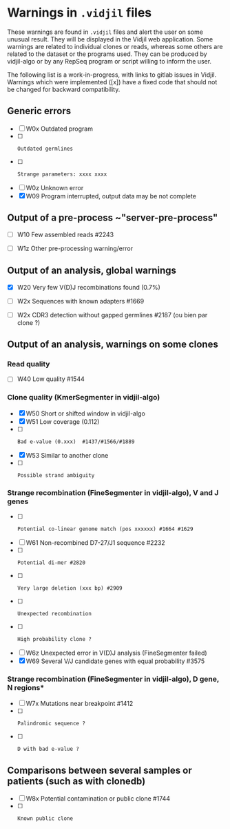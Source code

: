 # Warnings in `.vidjil` files

These warnings are found in `.vidjil` files and alert the user on some unusual result.
They will be displayed in the Vidjil web application. Some warnings are related to individual clones or reads,
whereas some others are related to the dataset or the programs used. They can be produced by vidjil-algo
or by any RepSeq program or script willing to inform the user.

The following list is a work-in-progress, with links to gitlab issues in Vidjil.
Warnings which were implemented ([x]) have a fixed code that should not be changed for backward compatibility.


## Generic errors
- [ ] W0x Outdated program
- [ ]     Outdated germlines  
- [ ]     Strange parameters: xxxx xxxx
- [ ] W0z Unknown error
- [x] W09 Program interrupted, output data may be not complete

## Output of a pre-process ~"server-pre-process" 
- [ ] W10 Few assembled reads  #2243  
- [ ] W1z Other pre-processing warning/error


## Output of an analysis, global warnings
- [x] W20 Very few V(D)J recombinations found (0.7%)
- [ ] W2x Sequences with known adapters #1669
- [ ] W2x CDR3 detection without gapped germlines   #2187   (ou bien par clone ?)


## Output of an analysis, warnings on some clones

### Read quality
- [ ] W40 Low quality  #1544 

### Clone quality (KmerSegmenter in vidjil-algo)
- [x] W50 Short or shifted window in vidjil-algo
- [x] W51 Low coverage (0.112)
- [ ]     Bad e-value (0.xxx)  #1437/#1566/#1889 
- [x] W53 Similar to another clone      
- [ ]     Possible strand ambiguity 

### Strange recombination (FineSegmenter in vidjil-algo), V and J genes
- [ ]     Potential co-linear genome match (pos xxxxxx) #1664 #1629 
- [ ] W61 Non-recombined D7-27/J1 sequence  #2232
- [ ]     Potential di-mer #2820 
- [ ]     Very large deletion (xxx bp) #2909
- [ ]     Unexpected recombination
- [ ]     High probability clone ?
- [ ] W6z Unexpected error in V(D)J analysis (FineSegmenter failed)
- [x] W69 Several V/J candidate genes with equal probability #3575

### Strange recombination (FineSegmenter in vidjil-algo), D gene, N regions*
- [ ] W7x Mutations near breakpoint #1412 
- [ ]     Palindromic sequence ?
- [ ]     D with bad e-value ? 


## Comparisons between several samples or patients (such as with clonedb)
- [ ] W8x Potential contamination or public clone #1744 
- [ ]     Known public clone 

